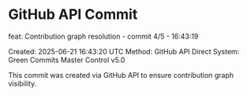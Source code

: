 # GitHub API Commit

feat: Contribution graph resolution - commit 4/5 - 16:43:19

Created: 2025-06-21 16:43:20 UTC
Method: GitHub API Direct
System: Green Commits Master Control v5.0

This commit was created via GitHub API to ensure contribution graph visibility.
